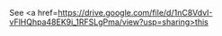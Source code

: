 See <a href=https://drive.google.com/file/d/1nC8VdvI-vFlHQhpa48EK9i_1RFSLgPma/view?usp=sharing>this</a>
